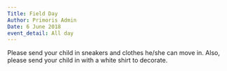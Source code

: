 ```yaml
---
Title: Field Day
Author: Primoris Admin
Date: 6 June 2018
event_detail: All day
---
```


Please send your child in sneakers and clothes he/she can move in. Also, please send your child in with a white shirt to decorate.